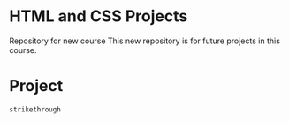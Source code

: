 # HTML and CSS Projects
 Repository for new course
This new repository is for future projects in this course.
# Project
``strikethrough``
